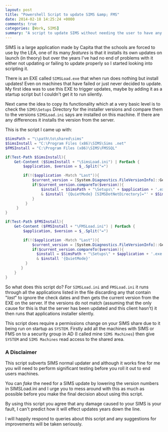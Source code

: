 ```yaml
---
layout: post
title: "Powershell Script to update SIMS &amp; FMS"
date: 2014-02-18 14:25:24 +0000
comments: true
categories: [Work, SIMS]
summary: "A script to update SIMS without needing the user to have any special permissions, or forcing them to wait the first time they open SIMS after an update."
---
```

SIMS is a large application made by Capita that the schools are forced to use by the LEA, one of its many _features_ is that it installs its own updates on launch (in theory) but over the years I've had no end of problems with it either not updating or failing to update properly so I started looking into scripting it.

There is an EXE called `SIMSLoad.exe` that when run does nothing but install updates! Even on machines that have failed or just never decided to update. My first idea was to use this EXE to trigger updates, maybe by adding it as a startup script but I couldn't get it to run silently.

<!--more-->

Next came the idea to copy its functionality which at a very basic level is to check the `SIMS\Setups` Directory for the installer versions and compare them to the versions `SIMSLoad.ini` says are installed on this machine. If there are any differences it installs the version from the server.

This is the script I came up with:

``` powershell
$SimsPath = "\\path\to\shared\sims"
$SimsInstall = "C:\Program Files (x86)\SIMS\Sims .net"
$FMSInstall = "C:\Program Files (x86)\SIMS\FMSSQL"

if(Test-Path $SimsInstall){
    Get-Content ($SimsInstall + "\SimsLoad.ini") | ForEach {
        $application, $version = $_.Split("=")

        if(!($application -Match "Last")){
            $current_version = [System.Diagnostics.FileVersionInfo]::GetVersionInfo($SimsPath + "\Setups\" + $application + ".exe").FileVersion
            if($current_version.compareTo($version)){
                $install = $SimsPath + "\Setups\" + $application + '.exe'
                & $install '{QuietMode} [SIMSDotNetDirectory]="' + $SimsInstall + '"'
            }
         }
     }
}

if(Test-Path $FMSInstall){
    Get-Content ($FMSInstall + "\FMSLoad.ini") | ForEach {
        $application, $version = $_.Split("=")

        if(!($application -Match "Last")){
            $current_version = [System.Diagnostics.FileVersionInfo]::GetVersionInfo($SimsPath + "\Setups\FMS\" + $application + ".exe").FileVersion
            if($current_version.compareTo($version)){
              $install = $SimsPath + "\Setups\" + $application + '.exe'
              & $install '{QuietMode}'
         }
       }
    }
}
```

So what does this script do? For `SIMSLoad.ini` and `FMSLoad.ini` it runs through all the applications listed in the file discarding any that contain "_last_" to ignore the check dates and then gets the current version from the EXE on the server. If the versions do not match (assuming that the only cause for this is that the server has been updated and this client hasn't) it then runs that applications installer silently.

This script does require a permissions change on your SIMS share due to it being run on startup as `SYSTEM`. Firstly add all the machines with SIMS or FMS on to a security group in AD (I called mine `SIMS Machines`) then give `SYSTEM` and `SIMS Machines` read access to the shared area.

### A Disclaimer

This script subverts SIMS normal updater and although it works fine for me you will need to perform significant testing before you roll it out to end users machines.

You can _fake_ the need for a SIMS update by lowering the version numbers in SIMSLoad.ini and I urge you to mess around with this as much as possible before you make the final decision about using this script.

By using this script you agree that any damage caused to your SIMS is your fault, I can't predict how it will effect updates years down the line.

I will happily respond to queries about this script and any suggestions for improvements will be taken seriously.

